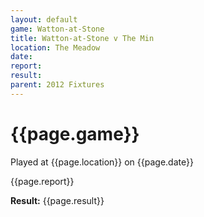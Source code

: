 ```yaml
---
layout: default
game: Watton-at-Stone
title: Watton-at-Stone v The Min
location: The Meadow
date: 
report: 
result: 
parent: 2012 Fixtures
---
```


# {{page.game}}

Played at {{page.location}} on {{page.date}}

{{page.report}}

**Result:** {{page.result}}
